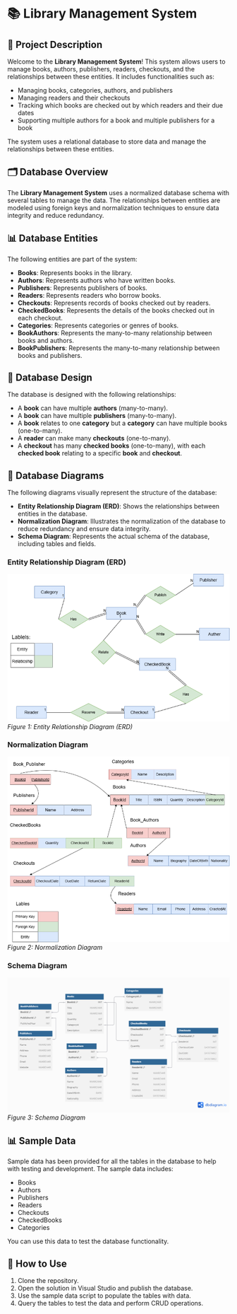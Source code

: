 # 📚 Library Management System

## 📝 Project Description

Welcome to the **Library Management System**! This system allows users to manage books, authors, publishers, readers, checkouts, and the relationships between these entities. It includes functionalities such as:

- Managing books, categories, authors, and publishers
- Managing readers and their checkouts
- Tracking which books are checked out by which readers and their due dates
- Supporting multiple authors for a book and multiple publishers for a book

The system uses a relational database to store data and manage the relationships between these entities.

## 🗂️ Database Overview

The **Library Management System** uses a normalized database schema with several tables to manage the data. The relationships between entities are modeled using foreign keys and normalization techniques to ensure data integrity and reduce redundancy.

## 📊 Database Entities

The following entities are part of the system:

- **Books**: Represents books in the library.
- **Authors**: Represents authors who have written books.
- **Publishers**: Represents publishers of books.
- **Readers**: Represents readers who borrow books.
- **Checkouts**: Represents records of books checked out by readers.
- **CheckedBooks**: Represents the details of the books checked out in each checkout.
- **Categories**: Represents categories or genres of books.
- **BookAuthors**: Represents the many-to-many relationship between books and authors.
- **BookPublishers**: Represents the many-to-many relationship between books and publishers.

## 🔗 Database Design

The database is designed with the following relationships:

- A **book** can have multiple **authors** (many-to-many).
- A **book** can have multiple **publishers** (many-to-many).
- A **book** relates to one **category** but a **category** can have multiple books (one-to-many).
- A **reader** can make many **checkouts** (one-to-many).
- A **checkout** has many **checked books** (one-to-many), with each **checked book** relating to a specific **book** and **checkout**.

## 📐 Database Diagrams

The following diagrams visually represent the structure of the database:

- **Entity Relationship Diagram (ERD)**: Shows the relationships between entities in the database.
- **Normalization Diagram**: Illustrates the normalization of the database to reduce redundancy and ensure data integrity.
- **Schema Diagram**: Represents the actual schema of the database, including tables and fields.

### Entity Relationship Diagram (ERD)

![ERD Diagram](https://github.com/Nourhan123Essam/Library/blob/master/Demo%20Images%20of%20the%20project/ERD.png)  
*Figure 1: Entity Relationship Diagram (ERD)*

### Normalization Diagram

![Normalization Diagram](https://github.com/Nourhan123Essam/Library/blob/master/Demo%20Images%20of%20the%20project/Normalization.png)  
*Figure 2: Normalization Diagram*

### Schema Diagram

![Schema Diagram](https://github.com/Nourhan123Essam/Library/blob/master/Demo%20Images%20of%20the%20project/Schema.png)  
*Figure 3: Schema Diagram*

## 📊 Sample Data

Sample data has been provided for all the tables in the database to help with testing and development. The sample data includes:

- Books
- Authors
- Publishers
- Readers
- Checkouts
- CheckedBooks
- Categories

You can use this data to test the database functionality.

## 🚀 How to Use

1. Clone the repository.
2. Open the solution in Visual Studio and publish the database.
3. Use the sample data script to populate the tables with data.
4. Query the tables to test the data and perform CRUD operations.


